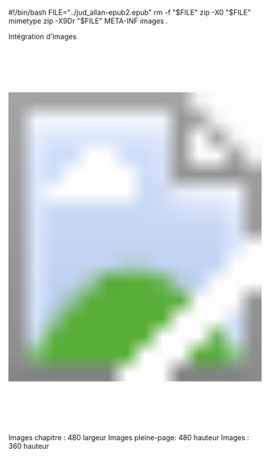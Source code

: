 #!/bin/bash
FILE="../jud_allan-epub2.epub"
rm -f "$FILE"
zip -X0 "$FILE" mimetype
zip -X9Dr "$FILE" META-INF images *.*

Intégration d'images

<svg version="1.1" xmlns="http://www.w3.org/2000/svg"
     xmlns:xlink="http://www.w3.org/1999/xlink"
     width="100%" height="100%"
     viewBox="0 0 428 640"
     preserveAspectRatio="xMidYMid meet">
  <image width="428" height="640" xlink:href="cover-image.jpg" />
</svg>



Images chapitre   : 480 largeur
Images pleine-page: 480 hauteur
Images            : 360 hauteur
